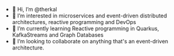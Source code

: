 - 👋 Hi, I’m @therkal
- 👀 I’m interested in microservices and event-driven distributed architectures, reactive programming and DevOps
- 🌱 I’m currently learning Reactive programming in Quarkus, KafkaStreams and Graph Databases
- 💞️ I’m looking to collaborate on anything that's an event-driven architecture.

<!---
therkal/therkal is a ✨ special ✨ repository because its `README.md` (this file) appears on your GitHub profile.
You can click the Preview link to take a look at your changes.
--->
